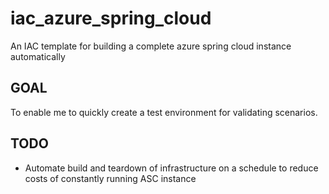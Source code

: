 # iac_azure_spring_cloud
An IAC template for building a complete azure spring cloud instance automatically

## GOAL
To enable me to quickly create a test environment for validating scenarios.

## TODO
* Automate build and teardown of infrastructure on a schedule to reduce costs of constantly running ASC instance